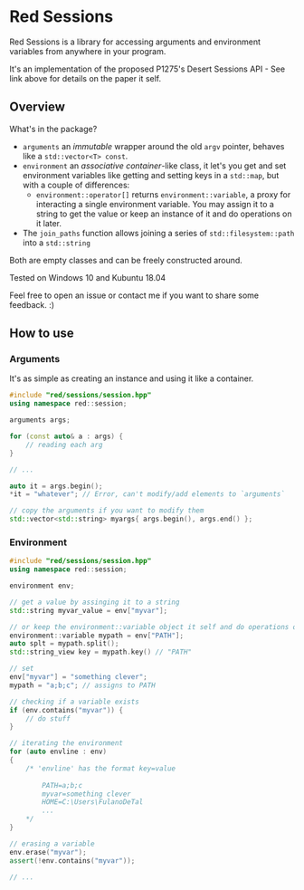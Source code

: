 # Red Sessions
Red Sessions is a library for accessing arguments and environment variables from anywhere in your program.

It's an implementation of the proposed P1275's Desert Sessions API - See link above for details on the paper it self.

## Overview
What's in the package?

- `arguments` an _immutable_ wrapper around the old `argv` pointer, behaves like a `std::vector<T> const`.
- `environment` an _associative container_-like class, it let's you get and set environment variables like getting and setting keys in a `std::map`, but with a couple of differences:
    - `environment::operator[]` returns `environment::variable`, a proxy for interacting a single environment variable. You may assign it to a string to get the value or keep an instance of it and do operations on it later.
- The `join_paths` function allows joining a series of `std::filesystem::path` into a `std::string`

Both are empty classes and can be freely constructed around.

Tested on Windows 10 and Kubuntu 18.04

Feel free to open an issue or contact me if you want to share some feedback. :)

## How to use
### Arguments
It's as simple as creating an instance and using it like a container. 

```cpp
#include "red/sessions/session.hpp"
using namespace red::session;

arguments args;

for (const auto& a : args) {
    // reading each arg
}

// ...

auto it = args.begin();
*it = "whatever"; // Error, can't modify/add elements to `arguments`

// copy the arguments if you want to modify them
std::vector<std::string> myargs{ args.begin(), args.end() };
```

### Environment
```cpp
#include "red/sessions/session.hpp"
using namespace red::session;

environment env;

// get a value by assinging it to a string
std::string myvar_value = env["myvar"];

// or keep the environment::variable object it self and do operations on it latter.
environment::variable mypath = env["PATH"];
auto splt = mypath.split();
std::string_view key = mypath.key() // "PATH"

// set
env["myvar"] = "something clever";
mypath = "a;b;c"; // assigns to PATH

// checking if a variable exists
if (env.contains("myvar")) {
    // do stuff
}

// iterating the environment
for (auto envline : env)
{
    /* 'envline' has the format key=value
    
        PATH=a;b;c
        myvar=something clever
        HOME=C:\Users\FulanoDeTal
        ...
    */
}

// erasing a variable
env.erase("myvar");
assert(!env.contains("myvar"));

// ...
```
